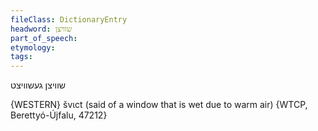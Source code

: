 ```yaml
---
fileClass: DictionaryEntry
headword: שוויצן
part_of_speech: 
etymology: 
tags: 
---
```

שוויצן
געשוויצט

{WESTERN}
švɩct (said of a window that is wet due to warm air) {WTCP, Berettyó-Újfalu, 47212}
